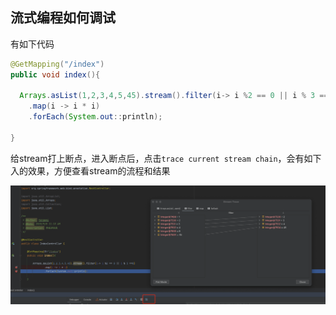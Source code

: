 ## 流式编程如何调试



有如下代码

```java
@GetMapping("/index")
public void index(){

  Arrays.asList(1,2,3,4,5,45).stream().filter(i-> i %2 == 0 || i % 3 ==0)
    .map(i -> i * i)
    .forEach(System.out::println);

}
```

给stream打上断点，进入断点后，点击`trace current stream chain`，会有如下入的效果，方便查看stream的流程和结果

![avatar](./images/WechatIMG771.png)